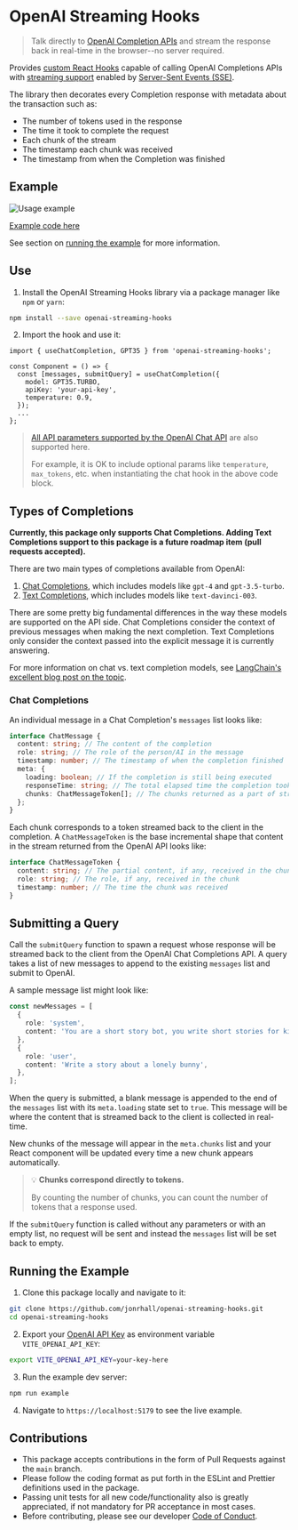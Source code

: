 # OpenAI Streaming Hooks

> Talk directly to [OpenAI Completion APIs](https://platform.openai.com/docs/api-reference/chat) and stream the response back in real-time in the browser--no server required.

Provides [custom React Hooks](https://react.dev/learn/reusing-logic-with-custom-hooks) capable of calling OpenAI Completions APIs with [streaming support](https://github.com/openai/openai-cookbook/blob/main/examples/How_to_stream_completions.ipynb) enabled by [Server-Sent Events (SSE)](https://developer.mozilla.org/en-US/docs/Web/API/Server-sent_events/Using_server-sent_events).

The library then decorates every Completion response with metadata about the transaction such as:

- The number of tokens used in the response
- The time it took to complete the request
- Each chunk of the stream
- The timestamp each chunk was received
- The timestamp from when the Completion was finished

## Example

![Usage example](https://github.com/jonrhall/openai-streaming-hooks/blob/main/example/example.gif)

[Example code here](https://github.com/jonrhall/openai-streaming-hooks/blob/main/example/example.tsx)

See section on [running the example](#running-the-example) for more information.

## Use

1. Install the OpenAI Streaming Hooks library via a package manager like `npm` or `yarn`:

```bash
npm install --save openai-streaming-hooks
```

2. Import the hook and use it:

```tsx
import { useChatCompletion, GPT35 } from 'openai-streaming-hooks';

const Component = () => {
  const [messages, submitQuery] = useChatCompletion({
    model: GPT35.TURBO,
    apiKey: 'your-api-key',
    temperature: 0.9,
  });
  ...
};
```

> [All API parameters supported by the OpenAI Chat API](https://platform.openai.com/docs/api-reference/chat) are also supported here.
>
> For example, it is OK to include optional params like `temperature`, `max_tokens`, etc. when instantiating the chat hook in the above code block.

## Types of Completions

**Currently, this package only supports Chat Completions. Adding Text Completions support to this package is a future roadmap item (pull requests accepted).**


There are two main types of completions available from OpenAI:

1. [Chat Completions](https://platform.openai.com/docs/guides/chat), which includes models like `gpt-4` and `gpt-3.5-turbo`.
2. [Text Completions](https://platform.openai.com/docs/guides/completion), which includes models like `text-davinci-003`.

There are some pretty big fundamental differences in the way these models are supported on the API side. Chat Completions consider the context of previous messages when making the next completion. Text Completions only consider the context passed into the explicit message it is currently answering.

For more information on chat vs. text completion models, see [LangChain's excellent blog post on the topic](https://blog.langchain.dev/chat-models/).


### Chat Completions

An individual message in a Chat Completion's `messages` list looks like:

```ts
interface ChatMessage {
  content: string; // The content of the completion
  role: string; // The role of the person/AI in the message
  timestamp: number; // The timestamp of when the completion finished
  meta: {
    loading: boolean; // If the completion is still being executed
    responseTime: string; // The total elapsed time the completion took
    chunks: ChatMessageToken[]; // The chunks returned as a part of streaming the execution of the completion
  };
}
```

Each chunk corresponds to a token streamed back to the client in the completion. A `ChatMessageToken` is the base incremental shape that content in the stream returned from the OpenAI API looks like:

```ts
interface ChatMessageToken {
  content: string; // The partial content, if any, received in the chunk
  role: string; // The role, if any, received in the chunk
  timestamp: number; // The time the chunk was received
}
```

## Submitting a Query

Call the `submitQuery` function to spawn a request whose response will be streamed back to the client from the OpenAI Chat Completions API. A query takes a list of new messages to append to the existing `messages` list and submit to OpenAI.

A sample message list might look like:

```ts
const newMessages = [
  {
    role: 'system',
    content: 'You are a short story bot, you write short stories for kids',
  },
  {
    role: 'user',
    content: 'Write a story about a lonely bunny',
  },
];
```

When the query is submitted, a blank message is appended to the end of the `messages` list with its `meta.loading` state set to `true`. This message will be where the content that is streamed back to the client is collected in real-time.

New chunks of the message will appear in the `meta.chunks` list and your React component will be updated every time a new chunk appears automatically.

> 💡 **Chunks correspond directly to tokens.**
>
> By counting the number of chunks, you can count the number of tokens that a response used.

If the `submitQuery` function is called without any parameters or with an empty list, no request will be sent and instead the `messages` list will be set back to empty.

## Running the Example

1. Clone this package locally and navigate to it:

```bash
git clone https://github.com/jonrhall/openai-streaming-hooks.git
cd openai-streaming-hooks
```

2. Export your [OpenAI API Key](https://platform.openai.com/account/api-keys) as environment variable `VITE_OPENAI_API_KEY`:

```bash
export VITE_OPENAI_API_KEY=your-key-here
```

3. Run the example dev server:

```bash
npm run example
```

4. Navigate to `https://localhost:5179` to see the live example.

## Contributions

- This package accepts contributions in the form of Pull Requests against the `main` branch.
- Please follow the coding format as put forth in the ESLint and Prettier definitions used in the package.
- Passing unit tests for all new code/functionality also is greatly appreciated, if not mandatory for PR acceptance in most cases.
- Before contributing, please see our developer [Code of Conduct](https://github.com/jonrhall/openai-streaming-hooks/blob/main/CODE_OF_CONDUCT.md).

